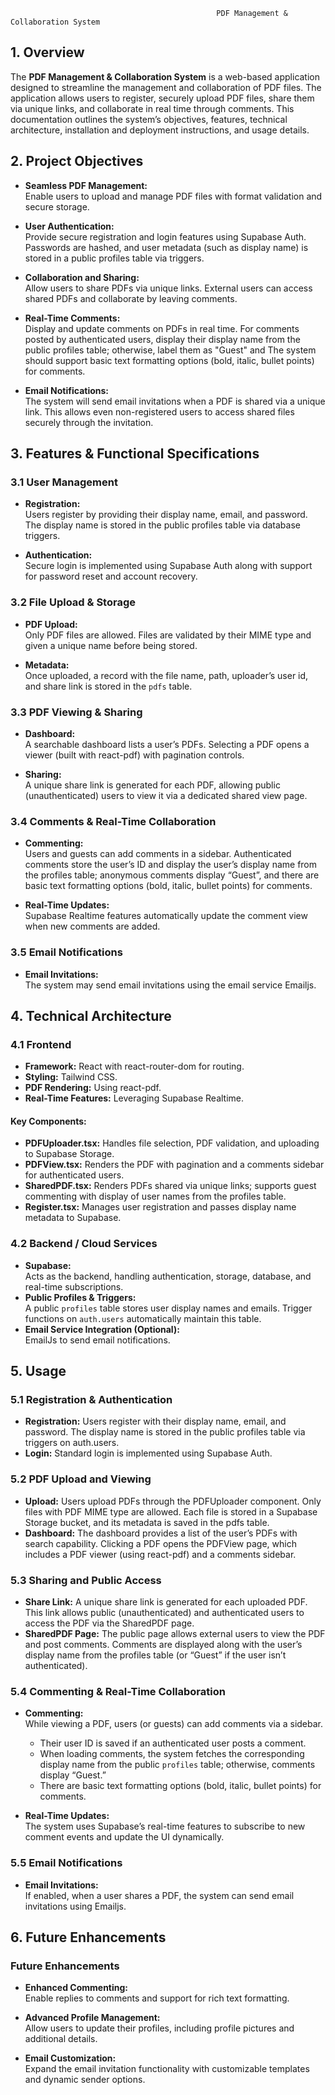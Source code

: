                                                   PDF Management & Collaboration System

## 1. Overview

The **PDF Management & Collaboration System** is a web-based application designed to streamline the management and collaboration of PDF files. The application allows users to register, securely upload PDF files, share them via unique links, and collaborate in real time through comments. This documentation outlines the system’s objectives, features, technical architecture, installation and deployment instructions, and usage details.

## 2. Project Objectives

- **Seamless PDF Management:**  
  Enable users to upload and manage PDF files with format validation and secure storage.
  
- **User Authentication:**  
  Provide secure registration and login features using Supabase Auth. Passwords are hashed, and user metadata (such as display name) is stored in a public profiles table via triggers.

- **Collaboration and Sharing:**  
  Allow users to share PDFs via unique links. External users can access shared PDFs and collaborate by leaving comments.

- **Real-Time Comments:**  
  Display and update comments on PDFs in real time. For comments posted by authenticated users, display their display name from the public profiles table; otherwise, label them as "Guest" and The system should support basic text formatting options (bold, italic, bullet
points) for comments.

- **Email Notifications:**  
  The system will send email invitations when a PDF is shared via a unique link. This allows even non-registered users to access shared files securely through the invitation.

## 3. Features & Functional Specifications

### 3.1 User Management

- **Registration:**  
  Users register by providing their display name, email, and password. The display name is stored in the public profiles table via database triggers.
  
- **Authentication:**  
  Secure login is implemented using Supabase Auth along with support for password reset and account recovery.

### 3.2 File Upload & Storage

- **PDF Upload:**  
  Only PDF files are allowed. Files are validated by their MIME type and given a unique name before being stored.
  
- **Metadata:**  
  Once uploaded, a record with the file name, path, uploader’s user id, and share link is stored in the `pdfs` table.

### 3.3 PDF Viewing & Sharing

- **Dashboard:**  
  A searchable dashboard lists a user’s PDFs. Selecting a PDF opens a viewer (built with react-pdf) with pagination controls.
  
- **Sharing:**  
  A unique share link is generated for each PDF, allowing public (unauthenticated) users to view it via a dedicated shared view page.

### 3.4 Comments & Real-Time Collaboration

- **Commenting:**  
  Users and guests can add comments in a sidebar. Authenticated comments store the user’s ID and display the user’s display name from the profiles table; anonymous comments display “Guest”, and there are basic text formatting options (bold, italic, bullet
points) for comments. 
  
- **Real-Time Updates:**  
  Supabase Realtime features automatically update the comment view when new comments are added.

### 3.5 Email Notifications

- **Email Invitations:**  
  The system may send email invitations using the email service Emailjs.
## 4. Technical Architecture

### 4.1 Frontend

- **Framework:** React with react-router-dom for routing.
- **Styling:** Tailwind CSS.
- **PDF Rendering:** Using react-pdf.
- **Real-Time Features:** Leveraging Supabase Realtime.

#### Key Components:
- **PDFUploader.tsx:** Handles file selection, PDF validation, and uploading to Supabase Storage.
- **PDFView.tsx:** Renders the PDF with pagination and a comments sidebar for authenticated users.
- **SharedPDF.tsx:** Renders PDFs shared via unique links; supports guest commenting with display of user names from the profiles table.
- **Register.tsx:** Manages user registration and passes display name metadata to Supabase.

### 4.2 Backend / Cloud Services

- **Supabase:**  
  Acts as the backend, handling authentication, storage, database, and real-time subscriptions.
- **Public Profiles & Triggers:**  
  A public `profiles` table stores user display names and emails. Trigger functions on `auth.users` automatically maintain this table.
- **Email Service Integration (Optional):**  
  EmailJs to send email notifications.


## 5. Usage

### 5.1 Registration & Authentication

- **Registration:** Users register with their display name, email, and password. The display name is stored in the public profiles table via triggers on auth.users.
- **Login:** Standard login is implemented using Supabase Auth.


### 5.2 PDF Upload and Viewing
- **Upload:** Users upload PDFs through the PDFUploader component. Only files with PDF MIME type are allowed. Each file is stored in a Supabase Storage bucket, and its metadata is saved in the pdfs table.
- **Dashboard:** The dashboard provides a list of the user’s PDFs with search capability. Clicking a PDF opens the PDFView page, which includes a PDF viewer (using react-pdf) and a comments sidebar.

### 5.3 Sharing and Public Access
- **Share Link:** A unique share link is generated for each uploaded PDF. This link allows public (unauthenticated) and authenticated users to access the PDF via the SharedPDF page.
- **SharedPDF Page:** The public page allows external users to view the PDF and post comments. Comments are displayed along with the user’s display name from the profiles table (or “Guest” if the user isn’t authenticated).


### 5.4 Commenting & Real-Time Collaboration

- **Commenting:**  
  While viewing a PDF, users (or guests) can add comments via a sidebar.  
  - Their user ID is saved if an authenticated user posts a comment.  
  - When loading comments, the system fetches the corresponding display name from the public `profiles` table; otherwise, comments display “Guest.”
  - There are basic text formatting options (bold, italic, bullet
points) for comments. 

- **Real-Time Updates:**  
  The system uses Supabase’s real-time features to subscribe to new comment events and update the UI dynamically.

### 5.5 Email Notifications

- **Email Invitations:**  
  If enabled, when a user shares a PDF, the system can send email invitations using Emailjs.

## 6. Future Enhancements

### Future Enhancements

- **Enhanced Commenting:**  
  Enable replies to comments and support for rich text formatting.

- **Advanced Profile Management:**  
  Allow users to update their profiles, including profile pictures and additional details.

- **Email Customization:**  
  Expand the email invitation functionality with customizable templates and dynamic sender options.

